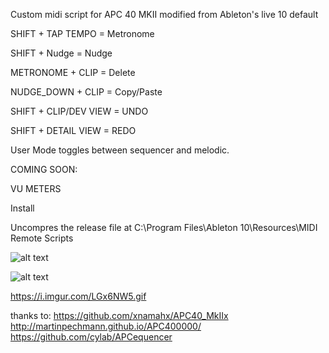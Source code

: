 Custom midi script for APC 40 MKII modified from Ableton's live 10 default

SHIFT + TAP TEMPO = Metronome 

SHIFT + Nudge = Nudge 

METRONOME + CLIP = Delete 

NUDGE_DOWN + CLIP = Copy/Paste 

SHIFT + CLIP/DEV VIEW = UNDO 

SHIFT + DETAIL VIEW = REDO 

User Mode toggles between sequencer and melodic.

COMING SOON: 

VU METERS 

Install

Uncompres the release file at C:\Program Files\Ableton 10\Resources\MIDI Remote Scripts

![alt text](https://i.imgur.com/HS8qm3G.png)

![alt text](https://i.imgur.com/mCzd1rQ.png)

https://i.imgur.com/LGx6NW5.gif

thanks to:
https://github.com/xnamahx/APC40_MkIIx
http://martinpechmann.github.io/APC400000/
https://github.com/cylab/APCequencer
